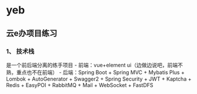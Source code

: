 # yeb
## 云e办项目练习
### 1、 技术栈
  是一个前后端分离的练手项目
    - 前端：vue+element ui（边做边说吧，前端不熟，重点也不在前端）
    - 后端：Spring Boot + Spring MVC + Mybatis Plus + Lombok + AutoGenerator + Swagger2 + Spring Security + JWT + Kaptcha + Redis + EasyPOI + RabbitMQ + Mail + WebSocket + FastDFS

